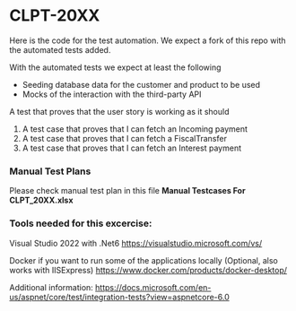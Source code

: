 # CLPT-20XX
Here is the code for the test automation. We expect a fork of this repo with the automated tests added.

With the automated tests we expect at least the following
* Seeding database data for the customer and product to be used
* Mocks of the interaction with the third-party API

A test that proves that the user story is working as it should
1. A test case that proves that I can fetch an Incoming payment
2. A test case that proves that I can fetch a FiscalTransfer
3. A test case that proves that I can fetch an Interest payment

### Manual Test Plans

Please check manual test plan in this file **Manual Testcases For CLPT_20XX.xlsx** 

### Tools needed for this excercise:

Visual Studio 2022 with .Net6
https://visualstudio.microsoft.com/vs/

Docker if you want to run some of the applications locally (Optional, also works with IISExpress)
https://www.docker.com/products/docker-desktop/

Additional information:
https://docs.microsoft.com/en-us/aspnet/core/test/integration-tests?view=aspnetcore-6.0
